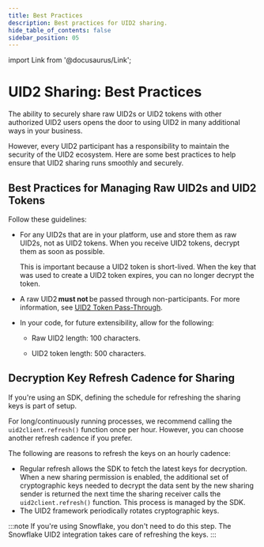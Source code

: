 ```yaml
---
title: Best Practices
description: Best practices for UID2 sharing.
hide_table_of_contents: false
sidebar_position: 05
---
```


import Link from '@docusaurus/Link';

# UID2 Sharing: Best Practices

The ability to securely share raw UID2s or UID2 tokens with other authorized UID2 users opens the door to using UID2 in many additional ways in your business.

However, every UID2 participant has a responsibility to maintain the security of the UID2 ecosystem. Here are some best practices to help ensure that UID2 sharing runs smoothly and securely.

<!-- In this file:

- [Best Practices for Managing Raw UID2s and UID2 Tokens](#best-practices-for-managing-raw-uid2s-and-uid2-tokens)
- [Decryption Key Refresh Cadence for Sharing](#decryption-key-refresh-cadence-for-sharing) -->

## Best Practices for Managing Raw UID2s and UID2 Tokens

Follow these guidelines:
- For any UID2s that are in your platform, use and store them as raw UID2s, not as UID2 tokens. When you receive UID2 tokens, decrypt them as soon as possible.

  This is important because a UID2 token is short-lived. When the key that was used to create a UID2 token expires, you can no longer decrypt the token.

- A raw UID2 **must not** be passed through non-participants. For more information, see [UID2 Token Pass-Through](sharing-tokenized-overview.md#uid2-token-pass-through).

- In your code, for future extensibility, allow for the following:

  - Raw UID2 length: 100 characters.

  - UID2 token length: 500 characters.

## Decryption Key Refresh Cadence for Sharing

If you're using an SDK, defining the schedule for refreshing the sharing keys is part of setup.

For long/continuously running processes, we recommend calling the `uid2client.refresh()` function once per hour. However, you can choose another refresh cadence if you prefer.

The following are reasons to refresh the keys on an hourly cadence:

- Regular refresh allows the SDK to fetch the latest keys for decryption. When a new sharing permission is enabled, the additional set of cryptographic keys needed to decrypt the data sent by the new sharing sender is returned the next time the sharing receiver calls the `uid2client.refresh()` function. This process is managed by the SDK.
- The UID2 framework periodically rotates cryptographic keys.

:::note
If you're using Snowflake, you don't need to do this step. The Snowflake UID2 integration takes care of refreshing the keys.
:::
